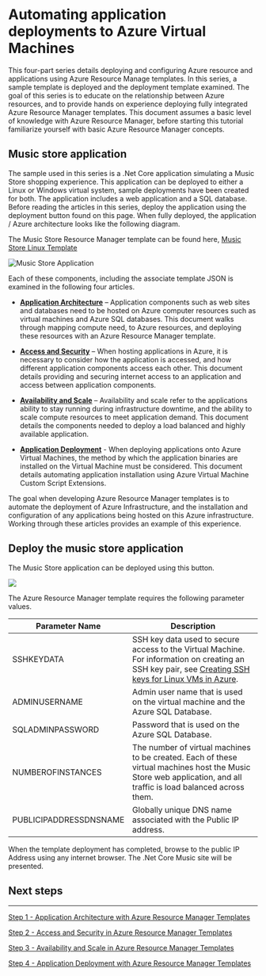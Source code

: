 ﻿<properties
   pageTitle="Azure Virtual Machine DotNet Core Tutorial 1 | Microsoft Azure"
   description="Azure Virtual Machine DotNet Core Tutorial"
   services="virtual-machines-linux"
   documentationCenter="virtual-machines"
   authors="neilpeterson"
   manager="timlt"
   editor="tysonn"
   tags="azure-service-management"/>

<tags
   ms.service="virtual-machines-linux"
   ms.devlang="na"
   ms.topic="article"
   ms.tgt_pltfrm="vm-linux"
   ms.workload="infrastructure"
   ms.date="09/21/2016"
   ms.author="nepeters"/>

# Automating application deployments to Azure Virtual Machines

This four-part series details deploying and configuring Azure resource and applications using Azure Resource Manage templates. In this series, a sample template is deployed and the deployment template examined. The goal of this series is to educate on the relationship between Azure resources, and to provide hands on experience deploying fully integrated Azure Resource Manager templates. This document assumes a basic level of knowledge with Azure Resource Manager, before starting this tutorial familiarize yourself with basic Azure Resource Manager concepts.

## Music store application

The sample used in this series is a .Net Core application simulating a Music Store shopping experience. This application can be deployed to either a Linux or Windows virtual system, sample deployments have been created for both. The application includes a web application and a SQL database. Before reading the articles in this series, deploy the application using the deployment button found on this page. When fully deployed, the application / Azure architecture looks like the following diagram. 

The Music Store Resource Manager template can be found here, [Music Store Linux Template]( https://github.com/neilpeterson/nepeters-azure-templates/tree/master/dotnet-core-music-linux-vm-sql-db)

![Music Store Application](./media/virtual-machines-linux-dotnet-core/music-store.png)

Each of these components, including the associate template JSON is examined in the following four articles.

- [**Application Architecture**](./virtual-machines-linux-dotnet-core-2-architecture.md) – Application components such as web sites and databases need to be hosted on Azure computer resources such as virtual machines and Azure SQL databases. This document walks through mapping compute need, to Azure resources, and deploying these resources with an Azure Resource Manager template. 

- [**Access and Security**](./virtual-machines-linux-dotnet-core-3-access-security.md) – When hosting applications in Azure, it is necessary to consider how the application is accessed, and how different application components access each other. This document details providing and securing internet access to an application and access between application components.

- [**Availability and Scale**](./virtual-machines-linux-dotnet-core-4-avalibility-scale.md) – Availability and scale refer to the applications ability to stay running during infrastructure downtime, and the ability to scale compute resources to meet application demand. This document details the components needed to deploy a load balanced and highly available application.

- [**Application Deployment**](./virtual-machines-linux-dotnet-core-5-app-deployment.md) - When deploying applications onto Azure Virtual Machines, the method by which the application binaries are installed on the Virtual Machine must be considered. This document details automating application installation using Azure Virtual Machine Custom Script Extensions.

The goal when developing Azure Resource Manager templates is to automate the deployment of Azure Infrastructure, and the installation and configuration of any applications being hosted on this Azure infrastructure. Working through these articles provides an example of this experience.

## Deploy the music store application

The Music Store application can be deployed using this button.

<a href="https://portal.azure.com/#create/Microsoft.Template/uri/https%3A%2F%2Fraw.githubusercontent.com%2FMicrosoft%2Fdotnet-core-sample-templates%2Fmaster%2Fdotnet-core-music-linux%2Fazuredeploy.json" target="_blank">
    <img src="http://azuredeploy.net/deploybutton.png"/>
</a>

The Azure Resource Manager template requires the following parameter values.

|Parameter Name |Description   |
|---|---|
|SSHKEYDATA   | SSH key data used to secure access to the Virtual Machine. For information on creating an SSH key pair, see [Creating SSH keys for Linux VMs in Azure](virtual-machines-linux-mac-create-ssh-keys.md).  |
|ADMINUSERNAME   | Admin user name that is used on the virtual machine and the Azure SQL Database.  |
|SQLADMINPASSWORD | Password that is used on the Azure SQL Database.  |
|NUMBEROFINSTANCES | The number of virtual machines to be created. Each of these virtual machines host the Music Store web application, and all traffic is load balanced across them. |
|PUBLICIPADDRESSDNSNAME | Globally unique DNS name associated with the Public IP address. |

When the template deployment has completed, browse to the public IP Address using any internet browser. The .Net Core Music site will be presented.

## Next steps

<hr>

[Step 1 - Application Architecture with Azure Resource Manager Templates](./virtual-machines-linux-dotnet-core-2-architecture.md)

[Step 2 - Access and Security in Azure Resource Manager Templates](./virtual-machines-linux-dotnet-core-3-access-security.md)

[Step 3 - Availability and Scale in Azure Resource Manager Templates](./virtual-machines-linux-dotnet-core-4-avalibility-scale.md)

[Step 4 - Application Deployment with Azure Resource Manager Templates](./virtual-machines-linux-dotnet-core-5-app-deployment.md)


